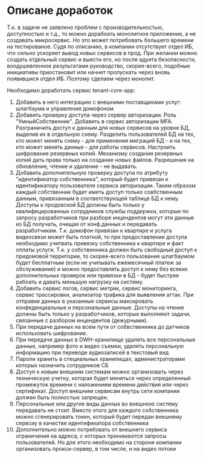 # Описане доработок

Т.к. в задаче не заявлено проблем с производительностью, доступностью и т.д., то можно дорабоать монолитное приложение, а не создавать микросервис. Но это может потребовать большего времени на тестированое. Судя по описанию, в компании отсутствует отдел ИБ, что сильно ускоряет вывод новых сервисов в прод. При желании можно создать отдельный сервис и выести его, но после адуита безопасности, воодушевленное результатами руководство, скорее-всего, подобные инициативы приостановит или начнет пропускать через вновь появившися отдел ИБ. Поэтому сделаем через монолит.

Необходимо доработать сервис tenant-core-app:
1. Добавить в него интеграцию с внешними поставщиками услуг: шлагбаума и управления домофоном
2. Добавить проверку доступа через сервер авторизации. Роль "УмныйСобственник". Добавить в сервис авторизации MFA. Разграничить доступ к данным для новых сервисов на уровне БД, выделив их в отдельную схему. Разделить пользователей БД на тех, кто может менять схему - для применения миграций БД - и на тех, кто может менять данные - для работы сервисов. Настроить шифрование резервных копий. Механизму создания резервных копий дать права только на создание новых файлов. Разрешения на обновление, чтение и удаление - не выдавать.
3. Добавить дополнительную проверку доступа по атрибуту "идентификатор собственника", который будет привязан к идентификатору пользователя сервиса авторизации. Таким образом каждый собственник будет иметь доступ только совбственным данным, привязанным в соответствующей таблице БД к нему. Доступы к продовской БД должны быть только у квалифицированных сотрудников службы поддержки, которые по запросу разработчиков при разборе инцендентов могут эти данные из БД получать, очищая от конф.данных и передавать разработчикам. Т.к. домофон привязан к квартире и услуга видеосвязи может быть платной, то при предоставлении доступа необходимо учитвать привязку собственника к квартире и факт оплаты услуги. Т.к. у собственника должен быть свободный доступ к придомовой территории, то скорее-всего пользование шлагбаумом будет бесплатным (если не учитывать ежемесячный платеж за обслуживание) и можно предоставлять доступ к нему без всяких дополнительных проверок или привязки в БД - будет быстрее рабоать и давать меньшую нагрузку на систему.
4. Добавить сервис логов, сервис метрик, сервис мониторинга, сервис трассировки, анализатор трафика для выявления аттак. При отправке данных в указанные сервисы максировать конфеденциальные и персональные данные. Доступы на чтение должны быть только у разработчиков, которые выполняют задачи, связанные с разбором инцендентов (дежурными).
5. При передаче данных на всем пути от собвственника до датчиков использовать шифрование.
6. При передаче данных в DWH-хранилище удалять все персональные данные, например фото и видео съемки, удалять персональную информацию при переводе аудиозаписей в текстовый вид
7. Пароли хранить в специальных хранилищах, администраторами которых назначить сотрудников СБ
8. Доступ к новым внешним системам можно организовать через техническую учетку, которая будет меняться через определенный промежуток времени с наложением времени действия или через сертификат. Доступ внешним сервисам внутрь сети компании должен быть полностью запрещен. 
9. Персональные или другие виды данных во внешнюю систему передавать не стоит. Вместо этого для каждого собственника можно сгенерировать токен, который будет передан внешнему сервсиу в качестве идентификатора собственника
10. Дополнительно можно потребовать от внешнего сервиса ограничения на адреса, с которых принимаются запросы пользователей. Но для этого необходимо на стороне компании организовать прокси-сервер, в том числе, и на видео потоки
